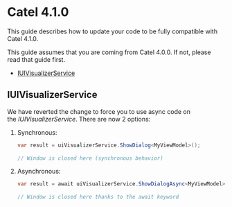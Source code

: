 # Catel 4.1.0

This guide describes how to update your code to be fully compatible with Catel 4.1.0.

This guide assumes that you are coming from Catel 4.0.0. If not, please read that guide first.

-   [IUIVisualizerService](#Catel4.1.0-IUIVisualizerService)

## IUIVisualizerService

We have reverted the change to force you to use async code on the *IUIVisualizerService*. There are now 2 options:

1.  Synchronous:

    ``` {.java data-syntaxhighlighter-params="brush: java; gutter: false; theme: Confluence" data-theme="Confluence" style="brush: java; gutter: false; theme: Confluence"}
    var result = uiVisualizerService.ShowDialog<MyViewModel>();
     
    // Window is closed here (synchronous behavior)
    ```

2.  Asynchronous:

    ``` {.java data-syntaxhighlighter-params="brush: java; gutter: false; theme: Confluence" data-theme="Confluence" style="brush: java; gutter: false; theme: Confluence"}
    var result = await uiVisualizerService.ShowDialogAsync<MyViewModel>();
     
    // Window is closed here thanks to the await keyword
    ```

 

